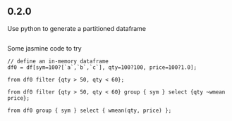 ## 0.2.0

Use python to generate a partitioned dataframe

```python

```

Some jasmine code to try

```
// define an in-memory dataframe
df0 = df[sym=100?[`a`,`b`,`c`], qty=100?100, price=100?1.0];

from df0 filter {qty > 50, qty < 60};

from df0 filter {qty > 50, qty < 60} group { sym } select {qty ~wmean price};

from df0 group { sym } select { wmean(qty, price) };
```
